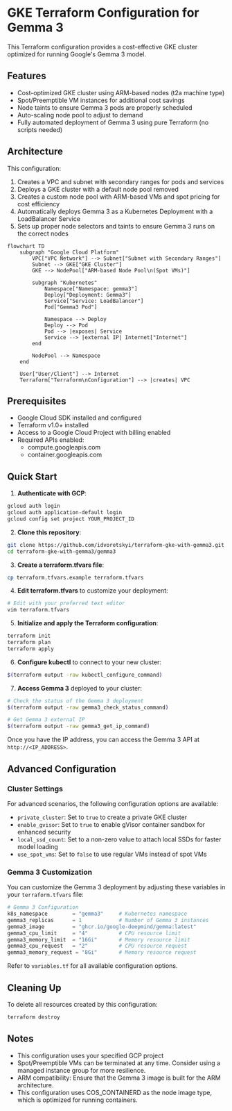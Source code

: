 # GKE Terraform Configuration for Gemma 3

This Terraform configuration provides a cost-effective GKE cluster optimized for running Google's Gemma 3 model.

## Features

- Cost-optimized GKE cluster using ARM-based nodes (t2a machine type)
- Spot/Preemptible VM instances for additional cost savings
- Node taints to ensure Gemma 3 pods are properly scheduled
- Auto-scaling node pool to adjust to demand
- Fully automated deployment of Gemma 3 using pure Terraform (no scripts needed)

## Architecture

This configuration:
1. Creates a VPC and subnet with secondary ranges for pods and services
2. Deploys a GKE cluster with a default node pool removed
3. Creates a custom node pool with ARM-based VMs and spot pricing for cost efficiency
4. Automatically deploys Gemma 3 as a Kubernetes Deployment with a LoadBalancer Service
5. Sets up proper node selectors and taints to ensure Gemma 3 runs on the correct nodes

```mermaid
flowchart TD
    subgraph "Google Cloud Platform"
        VPC["VPC Network"] --> Subnet["Subnet with Secondary Ranges"]
        Subnet --> GKE["GKE Cluster"]
        GKE --> NodePool["ARM-based Node Pool\n(Spot VMs)"]
        
        subgraph "Kubernetes"
            Namespace["Namespace: gemma3"]
            Deploy["Deployment: Gemma3"]
            Service["Service: LoadBalancer"]
            Pod["Gemma3 Pod"]

            Namespace --> Deploy
            Deploy --> Pod
            Pod --> |exposes| Service
            Service --> |external IP| Internet["Internet"]
        end

        NodePool --> Namespace
    end

    User["User/Client"] --> Internet
    Terraform["Terraform\nConfiguration"] --> |creates| VPC
```

## Prerequisites

- Google Cloud SDK installed and configured
- Terraform v1.0+ installed
- Access to a Google Cloud Project with billing enabled
- Required APIs enabled:
  - compute.googleapis.com
  - container.googleapis.com

## Quick Start

1. **Authenticate with GCP**:

```bash
gcloud auth login
gcloud auth application-default login
gcloud config set project YOUR_PROJECT_ID
```

2. **Clone this repository**:

```bash
git clone https://github.com/idvoretskyi/terraform-gke-with-gemma3.git
cd terraform-gke-with-gemma3/gemma3
```

3. **Create a terraform.tfvars file**:

```bash
cp terraform.tfvars.example terraform.tfvars
```

4. **Edit terraform.tfvars** to customize your deployment:

```bash
# Edit with your preferred text editor
vim terraform.tfvars
```

5. **Initialize and apply the Terraform configuration**:

```bash
terraform init
terraform plan
terraform apply
```

6. **Configure kubectl** to connect to your new cluster:

```bash
$(terraform output -raw kubectl_configure_command)
```

7. **Access Gemma 3** deployed to your cluster:

```bash
# Check the status of the Gemma 3 deployment
$(terraform output -raw gemma3_check_status_command)

# Get Gemma 3 external IP
$(terraform output -raw gemma3_get_ip_command)
```

Once you have the IP address, you can access the Gemma 3 API at `http://<IP_ADDRESS>`.

## Advanced Configuration

### Cluster Settings

For advanced scenarios, the following configuration options are available:

- `private_cluster`: Set to `true` to create a private GKE cluster
- `enable_gvisor`: Set to `true` to enable gVisor container sandbox for enhanced security
- `local_ssd_count`: Set to a non-zero value to attach local SSDs for faster model loading
- `use_spot_vms`: Set to `false` to use regular VMs instead of spot VMs

### Gemma 3 Customization

You can customize the Gemma 3 deployment by adjusting these variables in your `terraform.tfvars` file:

```terraform
# Gemma 3 Configuration
k8s_namespace        = "gemma3"     # Kubernetes namespace
gemma3_replicas      = 1            # Number of Gemma 3 instances
gemma3_image         = "ghcr.io/google-deepmind/gemma:latest"
gemma3_cpu_limit     = "4"          # CPU resource limit
gemma3_memory_limit  = "16Gi"       # Memory resource limit
gemma3_cpu_request   = "2"          # CPU resource request
gemma3_memory_request = "8Gi"       # Memory resource request
```

Refer to `variables.tf` for all available configuration options.

## Cleaning Up

To delete all resources created by this configuration:

```bash
terraform destroy
```

## Notes

- This configuration uses your specified GCP project
- Spot/Preemptible VMs can be terminated at any time. Consider using a managed instance group for more resilience.
- ARM compatibility: Ensure that the Gemma 3 image is built for the ARM architecture.
- This configuration uses COS_CONTAINERD as the node image type, which is optimized for running containers.
